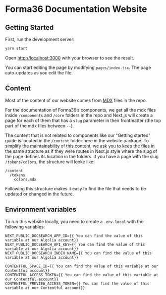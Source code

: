 # Forma36 Documentation Website

## Getting Started

First, run the development server:

```bash
yarn start
```

Open [http://localhost:3000](http://localhost:3000) with your browser to see the result.

You can start editing the page by modifying `pages/index.tsx`. The page auto-updates as you edit the file.

## Content

Most of the content of our website comes from [MDX](https://mdxjs.com/) files in the repo.

For the documentation of Forma36’s components, we get all the mdx files inside `/components` and `/core` folders in the repo
and Next.js will create a page for each of them that has a `slug` parameter in their frontmatter (the top part of the mdx files between `--`).

The content that is not related to components like our "Getting started" guide is located in the `/content` folder here in the website package.
To simplify the maintainability of this content, we ask you to keep the files in the same structure as if they were routes in Next.js style
where the slug of the page defines its location in the folders.
if you have a page with the slug `/tokens/colors`, the structure will looke like:

```
/content
  /tokens
    colors.mdx
```

Following this structure makes it easy to find the file that needs to be updated or changed in the future.

## Environment variables

To run this website locally, you need to create a `.env.local` with the following variables:

```
NEXT_PUBLIC_DOCSEARCH_APP_ID={{ You can find the value of this variable at our Algolia account}}
NEXT_PUBLIC_DOCSEARCH_API_KEY={{ You can find the value of this variable at our Algolia account}}
NEXT_PUBLIC_DOCSEARCH_INDEX_NAME={{ You can find the value of this variable at our Algolia account}}

CONTENTFUL_SPACE_ID={{ You can find the value of this variable at our Contentful account}}
CONTENTFUL_ACCESS_TOKEN={{ You can find the value of this variable at our Contentful account}}
CONTENTFUL_PREVIEW_ACCESS_TOKEN={{ You can find the value of this variable at our Contentful account}}
```
